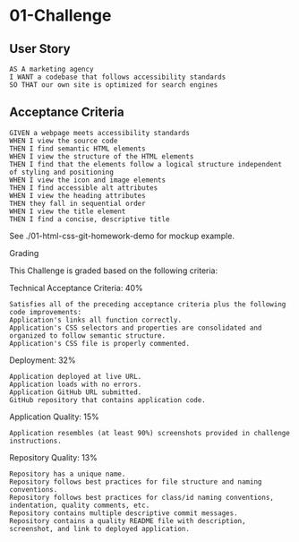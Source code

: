# 01-Challenge

## User Story

```
AS A marketing agency
I WANT a codebase that follows accessibility standards
SO THAT our own site is optimized for search engines
```

## Acceptance Criteria

```
GIVEN a webpage meets accessibility standards
WHEN I view the source code
THEN I find semantic HTML elements
WHEN I view the structure of the HTML elements
THEN I find that the elements follow a logical structure independent of styling and positioning
WHEN I view the icon and image elements
THEN I find accessible alt attributes
WHEN I view the heading attributes
THEN they fall in sequential order
WHEN I view the title element
THEN I find a concise, descriptive title
```

See ./01-html-css-git-homework-demo for mockup example.

Grading

This Challenge is graded based on the following criteria:

Technical Acceptance Criteria: 40%
```
Satisfies all of the preceding acceptance criteria plus the following code improvements:
Application's links all function correctly.
Application's CSS selectors and properties are consolidated and organized to follow semantic structure.
Application's CSS file is properly commented.
```

Deployment: 32%
```
Application deployed at live URL.
Application loads with no errors.
Application GitHub URL submitted.
GitHub repository that contains application code.
```

Application Quality: 15%
```
Application resembles (at least 90%) screenshots provided in challenge instructions.
```

Repository Quality: 13%
```
Repository has a unique name.
Repository follows best practices for file structure and naming conventions.
Repository follows best practices for class/id naming conventions, indentation, quality comments, etc.
Repository contains multiple descriptive commit messages.
Repository contains a quality README file with description, screenshot, and link to deployed application.
```
